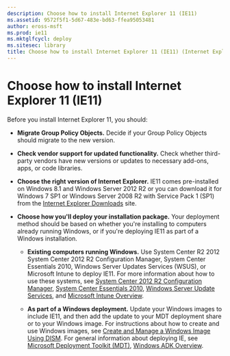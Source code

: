 ```yaml
---
description: Choose how to install Internet Explorer 11 (IE11)
ms.assetid: 9572f5f1-5d67-483e-bd63-ffea95053481
author: eross-msft
ms.prod: ie11
ms.mktglfcycl: deploy
ms.sitesec: library
title: Choose how to install Internet Explorer 11 (IE11) (Internet Explorer 11 for IT Pros)
---
```


# Choose how to install Internet Explorer 11 (IE11)
Before you install Internet Explorer 11, you should:

-   **Migrate Group Policy Objects.** Decide if your Group Policy Objects should migrate to the new version.

-   **Check vendor support for updated functionality.** Check whether third-party vendors have new versions or updates to necessary add-ons, apps, or code libraries.

-   **Choose the right version of Internet Explorer.** IE11 comes pre-installed on Windows 8.1 and Windows Server 2012 R2 or you can download it for Windows 7 SP1 or Windows Server 2008 R2 with Service Pack 1 (SP1) from the [Internet Explorer Downloads](http://go.microsoft.com/fwlink/p/?LinkId=214251) site.

-   **Choose how you'll deploy your installation package.** Your deployment method should be based on whether you're installing to computers already running Windows, or if you're deploying IE11 as part of a Windows installation.

    -   **Existing computers running Windows.** Use System Center R2 2012 System Center 2012 R2 Configuration Manager, System Center Essentials 2010, Windows Server Updates Services (WSUS), or Microsoft Intune to deploy IE11. For more information about how to use these systems, see [System Center 2012 R2 Configuration Manager](http://go.microsoft.com/fwlink/p/?LinkID=276664), [System Center Essentials 2010](http://go.microsoft.com/fwlink/p/?LinkId=395200), [Windows Server Update Services](http://go.microsoft.com/fwlink/p/?LinkID=276790), and [Microsoft Intune Overview](http://go.microsoft.com/fwlink/p/?linkid=276667).

    -   **As part of a Windows deployment.** Update your Windows images to include IE11, and then add the update to your MDT deployment share or to your Windows image. For instructions about how to create and use Windows images, see [Create and Manage a Windows Image Using DISM](http://go.microsoft.com/fwlink/p/?LinkId=299408). For general information about deploying IE, see [Microsoft Deployment Toolkit (MDT)](http://go.microsoft.com/fwlink/p/?LinkId=331148), [Windows ADK Overview](http://go.microsoft.com/fwlink/p/?LinkId=276669).

 

 



